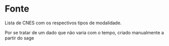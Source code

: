 # Fonte

Lista de CNES com os respectivos tipos de modalidade.

Por se tratar de um dado que não varia com o tempo, criado manualmente a partir do sage